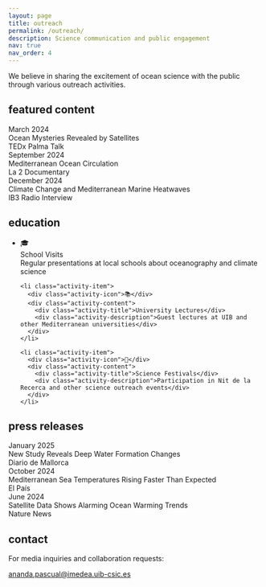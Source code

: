 ```yaml
---
layout: page
title: outreach
permalink: /outreach/
description: Science communication and public engagement
nav: true
nav_order: 4
---
```


We believe in sharing the excitement of ocean science with the public through various outreach activities.

## featured content

<div class="featured-content">
  <div class="featured-item">
    <div class="featured-date">March 2024</div>
    <div class="featured-details">
      <div class="featured-title">Ocean Mysteries Revealed by Satellites</div>
      <div class="featured-venue">TEDx Palma Talk</div>
    </div>
  </div>
  
  <div class="featured-item">
    <div class="featured-date">September 2024</div>
    <div class="featured-details">
      <div class="featured-title">Mediterranean Ocean Circulation</div>
      <div class="featured-venue">La 2 Documentary</div>
    </div>
  </div>
  
  <div class="featured-item">
    <div class="featured-date">December 2024</div>
    <div class="featured-details">
      <div class="featured-title">Climate Change and Mediterranean Marine Heatwaves</div>
      <div class="featured-venue">IB3 Radio Interview</div>
    </div>
  </div>
</div>

## education

<div class="education-activities">
  <ul class="activity-list">
    <li class="activity-item">
      <div class="activity-icon">🎓</div>
      <div class="activity-content">
        <div class="activity-title">School Visits</div>
        <div class="activity-description">Regular presentations at local schools about oceanography and climate science</div>
      </div>
    </li>
    
    <li class="activity-item">
      <div class="activity-icon">📚</div>
      <div class="activity-content">
        <div class="activity-title">University Lectures</div>
        <div class="activity-description">Guest lectures at UIB and other Mediterranean universities</div>
      </div>
    </li>
    
    <li class="activity-item">
      <div class="activity-icon">🔬</div>
      <div class="activity-content">
        <div class="activity-title">Science Festivals</div>
        <div class="activity-description">Participation in Nit de la Recerca and other science outreach events</div>
      </div>
    </li>
  </ul>
</div>

## press releases

<div class="press-releases">
  <div class="press-item">
    <div class="press-date">January 2025</div>
    <div class="press-title">New Study Reveals Deep Water Formation Changes</div>
    <div class="press-outlet">Diario de Mallorca</div>
  </div>
  
  <div class="press-item">
    <div class="press-date">October 2024</div>
    <div class="press-title">Mediterranean Sea Temperatures Rising Faster Than Expected</div>
    <div class="press-outlet">El País</div>
  </div>
  
  <div class="press-item">
    <div class="press-date">June 2024</div>
    <div class="press-title">Satellite Data Shows Alarming Ocean Warming Trends</div>
    <div class="press-outlet">Nature News</div>
  </div>
</div>

## contact

<div class="outreach-contact">
  <p>For media inquiries and collaboration requests:</p>
  <p><a href="mailto:ananda.pascual@imedea.uib-csic.es">ananda.pascual@imedea.uib-csic.es</a></p>
</div>
